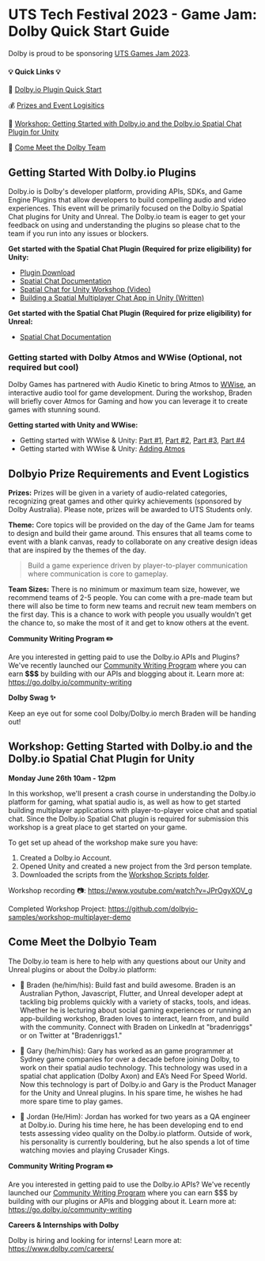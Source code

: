 # UTS Tech Festival 2023 - Game Jam: Dolby Quick Start Guide

Dolby is proud to be sponsoring [UTS Games Jam 2023](https://events.humanitix.com/uts-tech-fest-2023-game-jam-hackathon).

#### :bulb: **Quick Links** :bulb:
:hammer: [Dolby.io Plugin Quick Start](https://github.com/dolbyio-samples/hackathon-quick-start/blob/main/UTSGamesJam2023/UTSGamesJam23.md#getting-started-with-dolbyio-plugins)

:moneybag: [Prizes and Event Logisitics](https://github.com/dolbyio-samples/hackathon-quick-start/blob/main/UTSGamesJam2023/UTSGamesJam23.md#dolbyio-prize-requirements-and-event-logistics) 

:raising_hand: [Workshop: Getting Started with Dolby.io and the Dolby.io Spatial Chat Plugin for Unity](https://github.com/dolbyio-samples/hackathon-quick-start/blob/main/UTSGamesJam2023/UTSGamesJam23.md#Workshop-Getting-Started-with-Dolbyio-and-the-Dolbyio-Spatial-Chat-Plugin-for-Unity) 

:eyes: [Come Meet the Dolby Team](https://github.com/dolbyio-samples/hackathon-quick-start/blob/main/UTSGamesJam2023/UTSGamesJam23.md#come-meet-the-dolbyio-team) 


## Getting Started With Dolby.io Plugins
Dolby.io is Dolby's developer platform, providing APIs, SDKs, and Game Engine Plugins that allow developers to build compelling audio and video experiences. This event will be primarily focused on the Dolby.io Spatial Chat plugins for Unity and Unreal. The Dolby.io team is eager to get your feedback on using and understanding the plugins so please chat to the team if you run into any issues or blockers.

**Get started with the Spatial Chat Plugin (Required for prize eligibility) for Unity:**

  - [Plugin Download](https://github.com/DolbyIO/comms-sdk-unity/releases)
  - [Spatial Chat Documentation](https://docs.dolby.io/communications-apis/docs/unity-overview)
  - [Spatial Chat for Unity Workshop (Video)](https://www.youtube.com/watch?v=JPrOgyXOV_g)
  - [Building a Spatial Multiplayer Chat App in Unity (Written)](https://dolby.io/blog/spatial-chatter-engaging-local-multiplayer-communication-for-unforgettable-virtual-experiences/)

**Get started with the Spatial Chat Plugin (Required for prize eligibility) for Unreal:**

  - [Spatial Chat Documentation](https://docs.dolby.io/communications-apis/docs/unreal-overview)

### Getting started with Dolby Atmos and WWise (Optional, not required but cool)
Dolby Games has partnered with Audio Kinetic to bring Atmos to [WWise](https://www.audiokinetic.com/en/products/wwise), an interactive audio tool for game development. During the workshop, Braden will briefly cover Atmos for Gaming and how you can leverage it to create games with stunning sound.

**Getting started with Unity and WWise:**
- Getting started with WWise & Unity: [Part #1](https://www.youtube.com/watch?v=OrBVsgmhyfo), [Part #2](https://www.youtube.com/watch?v=0SlBxKvetjU), [Part #3](https://www.youtube.com/watch?v=kwJvfVWqrEM), [Part #4](https://www.youtube.com/watch?v=2LdbAdXczQs)
- Getting started with WWise & Unity: [Adding Atmos](https://www.youtube.com/watch?v=hy6XHiBbAW8)

## Dolbyio Prize Requirements and Event Logistics

**Prizes:** Prizes will be given in a variety of audio-related categories, recognizing great games and other quirky achievements (sponsored by Dolby Australia). Please note, prizes will be awarded to UTS Students only.

**Theme:** Core topics will be provided on the day of the Game Jam for teams to design and build their game around. This ensures that all teams come to event with a blank canvas, ready to collaborate on any creative design ideas that are inspired by the themes of the day.

>Build a game experience driven by player-to-player communication where communication is core to gameplay.

**Team Sizes:** There is no minimum or maximum team size, however, we recommend teams of 2-5 people. You can come with a pre-made team but there will also be time to form new teams and recruit new team members on the first day. This is a chance to work with people you usually wouldn’t get the chance to, so make the most of it and get to know others at the event.

**Community Writing Program :pencil2:**

Are you interested in getting paid to use the Dolby.io APIs and Plugins? We've recently launched our [Community Writing Program](https://go.dolby.io/community-writing) where you can earn **$$$** by building with our APIs and blogging about it. Learn more at: https://go.dolby.io/community-writing

**Dolby Swag :sparkles:**

Keep an eye out for some cool Dolby/Dolby.io merch Braden will be handing out!




## Workshop: Getting Started with Dolby.io and the Dolby.io Spatial Chat Plugin for Unity 
**Monday June 26th 10am - 12pm**

In this workshop, we'll present a crash course in understanding the Dolby.io platform for gaming, what spatial audio is, as well as how to get started building multiplayer applications with player-to-player voice chat and spatial chat. Since the Dolby.io Spatial Chat plugin is required for submission this workshop is a great place to get started on your game.

To get set up ahead of the workshop make sure you have:
1. Created a Dolby.io Account.
2. Opened Unity and created a new project from the 3rd person template.
3. Downloaded the scripts from the [Workshop Scripts folder](https://github.com/dolbyio-samples/hackathon-quick-start/tree/main/UTSGamesJam2023/Workshop%20Scripts).

Workshop recording :camera:: https://www.youtube.com/watch?v=JPrOgyXOV_g

Completed Workshop Project: https://github.com/dolbyio-samples/workshop-multiplayer-demo



## Come Meet the Dolbyio Team
The Dolby.io team is here to help with any questions about our Unity and Unreal plugins or about the Dolby.io platform:
- 🏃 Braden (he/him/his): Build fast and build awesome. Braden is an Australian Python, Javascript, Flutter, and Unreal developer adept at tackling big problems quickly with a variety of stacks, tools, and ideas. Whether he is lecturing about social gaming experiences or running an app-building workshop, Braden loves to interact, learn from, and build with the community. Connect with Braden on LinkedIn at "bradenriggs" or on Twitter at "Bradenriggs1."

- :ocean: Gary (he/him/his): Gary has worked as an game programmer at Sydney game companies for over a decade before joining Dolby, to work on their spatial audio technology. This technology was used in a spatial chat application (Dolby Axon) and EA’s Need For Speed World. Now this technology is part of Dolby.io and Gary is the Product Manager for the Unity and Unreal plugins. In his spare time, he wishes he had more spare time to play games.
- :rocket: Jordan (He/Him): Jordan has worked for two years as a QA engineer at Dolby.io. During his time here, he has been developing end to end tests assessing video quality on the Dolby.io platform. Outside of work, his personality is currently bouldering, but he also spends a lot of time watching movies and playing Crusader Kings.

**Community Writing Program :pencil2:**

Are you interested in getting paid to use the Dolby.io APIs? We've recently launched our [Community Writing Program](https://go.dolby.io/community-writing) where you can earn $$$ by building with our plugins or APIs and blogging about it. Learn more at: https://go.dolby.io/community-writing

**Careers & Internships with Dolby**

Dolby is hiring and looking for interns! Learn more at: https://www.dolby.com/careers/
